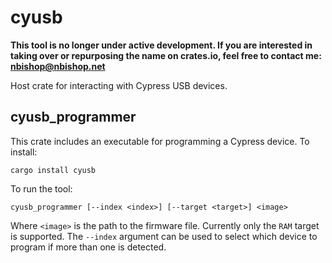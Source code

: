 # cyusb

**This tool is no longer under active development. If you are interested in taking over or repurposing the name on crates.io, feel free to contact me: nbishop@nbishop.net**

Host crate for interacting with Cypress USB devices.

## cyusb_programmer

This crate includes an executable for programming a Cypress device. To install:

    cargo install cyusb
    
To run the tool:

    cyusb_programmer [--index <index>] [--target <target>] <image> 
    
Where `<image>` is the path to the firmware file. Currently only the `RAM` target is supported. The `--index` argument can be used to select which device to program if more than one is detected.

